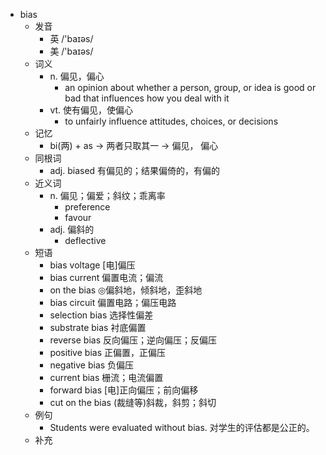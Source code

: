 - bias
  - 发音
    - 英 /'baɪəs/
    - 美 /'baɪəs/
  - 词义
    - n. 偏见，偏心
      - an opinion about whether a person, group, or idea is good or bad that influences how you deal with it
    - vt. 使有偏见，使偏心
      - to unfairly influence attitudes, choices, or decisions
  - 记忆
    - bi(两) + as → 两者只取其一 → 偏见， 偏心
  - 同根词
    - adj. biased 有偏见的；结果偏倚的，有偏的
  - 近义词
    - n. 偏见；偏爱；斜纹；乖离率
      - preference
      - favour
    - adj. 偏斜的
      - deflective
  - 短语
    - bias voltage [电]偏压
    - bias current 偏置电流；偏流
    - on the bias ◎偏斜地，倾斜地，歪斜地
    - bias circuit 偏置电路；偏压电路
    - selection bias 选择性偏差
    - substrate bias 衬底偏置
    - reverse bias 反向偏压；逆向偏压；反偏压
    - positive bias 正偏置，正偏压
    - negative bias 负偏压
    - current bias 栅流；电流偏置
    - forward bias [电]正向偏压；前向偏移
    - cut on the bias (裁缝等)斜裁，斜剪；斜切
  - 例句
    - Students were evaluated without bias. 对学生的评估都是公正的。
  - 补充